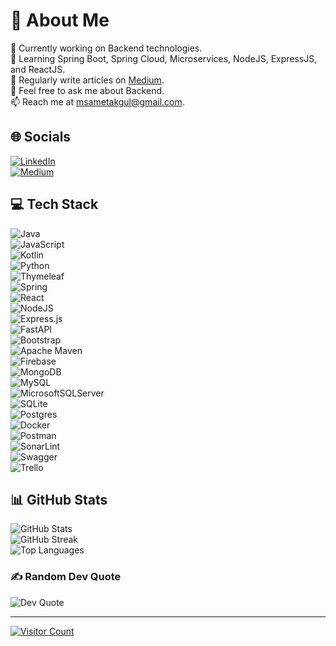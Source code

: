 # 💫 About Me
🔭 Currently working on Backend technologies.  
🌱 Learning Spring Boot, Spring Cloud, Microservices, NodeJS, ExpressJS, and ReactJS.  
📝 Regularly write articles on [Medium](https://medium.com/@SametAkgul).  
💬 Feel free to ask me about Backend.  
📫 Reach me at [msametakgul@gmail.com](mailto:msametakgul@gmail.com).  

## 🌐 Socials
[![LinkedIn](https://img.shields.io/badge/LinkedIn-%230077B5.svg?logo=linkedin&logoColor=white)](https://linkedin.com/in/muhammedsametakgul)  
[![Medium](https://img.shields.io/badge/Medium-12100E?logo=medium&logoColor=white)](https://medium.com/@SametAkgul)  

## 💻 Tech Stack
![Java](https://img.shields.io/badge/java-%23ED8B00.svg?style=for-the-badge&logo=openjdk&logoColor=white)  
![JavaScript](https://img.shields.io/badge/javascript-%23323330.svg?style=for-the-badge&logo=javascript&logoColor=%23F7DF1E)  
![Kotlin](https://img.shields.io/badge/kotlin-%237F52FF.svg?style=for-the-badge&logo=kotlin&logoColor=white)  
![Python](https://img.shields.io/badge/python-3670A0?style=for-the-badge&logo=python&logoColor=ffdd54)  
![Thymeleaf](https://img.shields.io/badge/Thymeleaf-%23005C0F.svg?style=for-the-badge&logo=Thymeleaf&logoColor=white)  
![Spring](https://img.shields.io/badge/spring-%236DB33F.svg?style=for-the-badge&logo=spring&logoColor=white)  
![React](https://img.shields.io/badge/react-%2320232a.svg?style=for-the-badge&logo=react&logoColor=%2361DAFB)  
![NodeJS](https://img.shields.io/badge/node.js-6DA55F?style=for-the-badge&logo=node.js&logoColor=white)  
![Express.js](https://img.shields.io/badge/express.js-%23404d59.svg?style=for-the-badge&logo=express&logoColor=%2361DAFB)  
![FastAPI](https://img.shields.io/badge/FastAPI-005571?style=for-the-badge&logo=fastapi)  
![Bootstrap](https://img.shields.io/badge/bootstrap-%238511FA.svg?style=for-the-badge&logo=bootstrap&logoColor=white)  
![Apache Maven](https://img.shields.io/badge/Apache%20Maven-C71A36?style=for-the-badge&logo=Apache%20Maven&logoColor=white)  
![Firebase](https://img.shields.io/badge/Firebase-039BE5?style=for-the-badge&logo=Firebase&logoColor=white)  
![MongoDB](https://img.shields.io/badge/MongoDB-%234ea94b.svg?style=for-the-badge&logo=mongodb&logoColor=white)  
![MySQL](https://img.shields.io/badge/mysql-%2300000f.svg?style=for-the-badge&logo=mysql&logoColor=white)  
![MicrosoftSQLServer](https://img.shields.io/badge/Microsoft%20SQL%20Server-CC2927?style=for-the-badge&logo=microsoft%20sql%20server&logoColor=white)  
![SQLite](https://img.shields.io/badge/sqlite-%2307405e.svg?style=for-the-badge&logo=sqlite&logoColor=white)  
![Postgres](https://img.shields.io/badge/postgres-%23316192.svg?style=for-the-badge&logo=postgresql&logoColor=white)  
![Docker](https://img.shields.io/badge/docker-%230db7ed.svg?style=for-the-badge&logo=docker&logoColor=white)  
![Postman](https://img.shields.io/badge/Postman-FF6C37?style=for-the-badge&logo=postman&logoColor=white)  
![SonarLint](https://img.shields.io/badge/SonarLint-CB2029?style=for-the-badge&logo=SONARLINT&logoColor=white)  
![Swagger](https://img.shields.io/badge/-Swagger-%23Clojure?style=for-the-badge&logo=swagger&logoColor=white)  
![Trello](https://img.shields.io/badge/Trello-%23026AA7.svg?style=for-the-badge&logo=Trello&logoColor=white)  

## 📊 GitHub Stats
![GitHub Stats](https://github-readme-stats.vercel.app/api?username=muhammedsametakgul&theme=dark&hide_border=false&include_all_commits=true&count_private=true)  
![GitHub Streak](https://github-readme-streak-stats.herokuapp.com/?user=muhammedsametakgul&theme=dark&hide_border=false)  
![Top Languages](https://github-readme-stats.vercel.app/api/top-langs/?username=muhammedsametakgul&theme=dark&hide_border=false&include_all_commits=true&count_private=true&layout=compact)

### ✍️ Random Dev Quote
![Dev Quote](https://quotes-github-readme.vercel.app/api?type=horizontal&theme=tokyonight)

---
[![Visitor Count](https://visitcount.itsvg.in/api?id=muhammedsametakgul&icon=0&color=0)](https://visitcount.itsvg.in)
